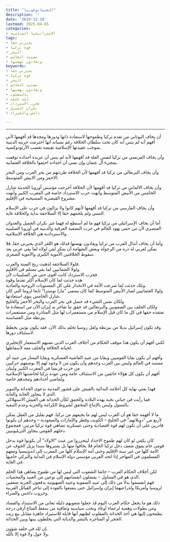```yaml
---
title: "العثمانوفوبيا"
description: ''
date: '2019-12-29'
lastmod: 2025-04-05
categories:
- الاستراتيجيا السياسية
tags:
- يحيرني حقا
- قوة تركيا
- البحر
- مستبد العالم
- ويعادون نهضتها
keywords:
- يحيرني حقا
- قوة تركيا
- البحر
- مستبد العالم
- ويعادون نهضتها
- بالمقلوب
- لله خلقه
- فحرب الاسترداد
- نكران الجميل
- داحس والغبراء

---
```

****

أن يخاف اليوناني من تقدم تركيا وطموحها لاستعادة ذاتها ودورها ومجدها قد أفهمها لأني أفهم أنه لم ينس أنه كان تحت سلطان الخلافة رغم نسيانه انها احترمت حريته الدينية بموجب عقيدتها الإسلامية نقيضة تعصب الأرثودوكسية.

وأن يخاف الفرنسي من تركيا لنفس العلة قد أفهمها لأنه لم ينس أن عربدة أجداده توقفت بمجيء آل عثمان وإن نسى أن اجداده احتموا بالخلافة العثمانية.

وأن يخاف البرتغالي من تركيا قد أفهمها لأن الخلافة طردتهم من بحر العرب ومن البحر الاحمر ومن الابيض المتوسط.

وأن يخاف الالماني من تركيا قد أفهمها لأن الخلافة أخرجت مؤسس أوروبا الحديثة شارل الخامس من الأبيض المتوسط وأنهت حرب الاسترداد خاصة في المغرب الكبير وأنهت مشروع القيصرية المسيحية في الإقليم.

وأن يخاف الفارسي من تركيا قد أفهمها لأنهم كانوا ولا يزالون في حرب على الإسلام السني ولم يلجمهم حقا إلا السلاجقة بداية والخلافة غاية.

أما أن يخاف الإسرائيلي من تركيا فهو ما لم أستطع له فهما غير نكران الجميل والعدوان العنصري لأن من حمى يهود العالم في حرب التصفية العرقية والدينية في أوروبا الصليبية والاستردادية هي الخلافة الإسلامية.

وأما أن يخاف أنذال العرب من تركيا ويعادون نهضتها فذلك هو اللغز الذي يحيرني حقا. فلا يمكن لعربي له ذرة من الرجولة وبعض الشهامة أن يتنكر لمن لولاه لما بقي عربي بعد سقوط الخلافتين الأموية الكبرى والأموية الصغرى.

فلولا السلاجقة لذهبت ريح السنة والعرب.  
ولولا العثمانيين لما بقي مسلم في الاقليم.  
فحرب الاسترداد كانت أقوى حتى من الصليبيات لأن  
هذه حدثت لما كان الإسلام أكثر تقدما وقوة  
وتلك حدثت لما شرعت الأمة في الانحدار على كل المستويات الروحية والمادية.  
ولولا العثمانيين لصار الأبيض المتوسط كما كان يسمى “مارا نوسترا” تابعا لروما التي كان شارل الخامس ينوي استعادتها.  
ولكان نفس الشيء قد حصل في بحر العرب والبحر الأحمر والخليج  
ولكان الحلف بين الصفويين والبرتغالين قد حقق ما تفاخر به إيران الآن من استعادة ما تعتقده حقها في كل ما كان قبل الإسلام من مستعمرات لها مثل المناذرة ومن مستعمرات بيزنطة مثل الغساسنة.

وقد تكون إسرائيل بديلا من بيزنطة ولعل روسيا تحلم بذلك الآن. فقد يكون بوتين يخطط لاستئناف دورها.

لكني أفهم أن يكون هذا موقف الحكام من أجلاف العرب الذين نصبهم الاستعمار الإنجليزي لخيانة الخلافة والحلف معه لأسقاطها.

وأفهم أن يكون بقايا القوميين وبقايا من عبيد الفاشية العسكرية وبقايا اليسار من عبيد أي مستبد في العالم وليس بين العرب وحدهم وأن يكون من لا وجود لهم إلا بوصفهم حركيين من حزب فرنسا في المغرب الكبير ولبنان  
أفهم أن يكون كل هؤلاء خائفين من الاستئناف عامة ومن عودة تركيا لحاضنتها الإسلامية ولماضي أجدادهم ومجدهم خاصة.

فهذا يعني نهاية كل أحلامه البدائية بالعيش على قشور المدنية بدعوى الحداثة والتنوير الذي لا يتجاوز الحانة والعانة.  
فما رأيت في حياتي نخبة بهذه البلادة والحمق لكأن الحداثة هي العيش الاستهلاكي بالتسول وليس بالإنتاج المحقق لشروط الكرامة والحرية وعدم التبعية.

ما لا أفهمه حقا هو أن العرب ليس لهم ما يخيفهم من تركيا. فهم بقليل من العقل يمكن لأربع من “دويلاتهم” في الخليج – الكويت وقطر والإمارات والسعودية – وحدهم أن يكونوا قادرين على أن تكون لهم قوة اقتصادية وحتى عسكرية تضاهي قوة تركيا مرتين: فمجموع دخلهم القومي يتجاوز التريليونيين.

كان يكفي لو كان لهم طموح الاجداد ليتحرروا من عبث “الاولاد” أن يكونوا قوة بدخل قومي خام يفوق ضعف دخل تركيا الخام فلا يخافوا منها بل يعتبروها سندا يزيل الخوف عن الامة كلها من غير سنة الإقليم وحتى أمة الإسلام كلها من المغرب إلى اندونيسيا ومعهم المسلمون في المهاجر إذا اتحد العربي مؤسس دولة الإسلام في البداية والتركي حاميها في الغاية.

لكن أجلاف الحكام العرب – حاشا الشعوب التي ليس لها من طموح يضاهي هذا الحلم الذي هو في المتناول – يفضلون انقسامهم إلى نوعين من العبيد والمحميات.  
فهم انقسموا بدلا من ذلك إلى عبيد الصفوية وعبيد الصهيونية يدفعون الجزية ضعفين لروسيا وأمريكا ولذراعيهما إيران وإسرائيل حتى يتمتعوا بالعودة إلى تناحر القبائل العربية وحروب داحس والغبراء.

ذلك هو ما يجعل حكام العرب اليوم قد جعلوا شعوبهم ذليلة تعاني من الاستبداد والفساد ومن بطولات وهمية لزعماء أوغاد ونخب سياسية وثقافية من سقط المتاع أرقى درجة يطمحون إليها هي أخذ الحداثة بالمقلوب لظنهم أنها قابلة للاستيراد جاهزة مقابل بيع زيت الحجر أو المتاجرة بالبشر والدياثة التي يخلطون بينها وبين الحداثة.

إن لله في خلقه شؤون.  
ولا حول ولا قوة إلا بالله.

###
